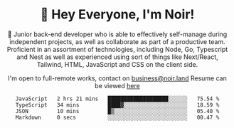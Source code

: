 <div align="center">

<h1 align="center">👋 Hey Everyone, I'm Noir! </h1>
  
<p>
  
 🎉 Junior back-end developer who is able to effectively self-manage during independent projects, as well as collaborate as part of a productive team. Proficient in an assortment of technologies, including Node, Go, Typescript and Nest as well as experienced using sort of things like Next/React, Tailwind, HTML, JavaScript and CSS on the client side.

</p>
   
<p align="center">

  I'm open to full-remote works, contact on [business@noir.land](mailto:business@noir.land)
  Resume can be viewed [here](https://cdn.noir.land/resume)
 </p>
   

  
<!--START_SECTION:waka-->

```text
JavaScript   2 hrs 21 mins   ███████████████████░░░░░░   75.54 %
TypeScript   34 mins         ████▓░░░░░░░░░░░░░░░░░░░░   18.59 %
JSON         10 mins         █▒░░░░░░░░░░░░░░░░░░░░░░░   05.40 %
Markdown     0 secs          ░░░░░░░░░░░░░░░░░░░░░░░░░   00.47 %
```

<!--END_SECTION:waka-->
